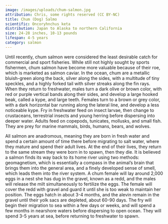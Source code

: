 ```yaml
---
image: /images/uploads/chum-salmon.jpg
attribution: Chris, some rights reserved (CC BY-NC)
title: Chum (Dog) Salmo
scientific: Oncoryhnchus keta
distribution: Japan to Alaska to northern California
size: 24-28 inches, 10-13 pounds
lifespan: 4-5 years
category: salmon
---
```


Until recently, chum salmon were considered the least desirable catch for commercial and sport fisheries. While still not highly sought by sports fishermen, chum salmon have become more valuable because of their roe, which is marketed as salmon caviar. In the ocean, chum are a metallic bluish-green along the back, silver along the sides, with a multitude of tiny speckles, and a highly forked tail with silver streaks along the fin rays. When they return to freshwater, males turn a dark olive or brown color, with red or purple vertical bands along their sides, and develop a large hooked beak, called a kype, and large teeth. Females turn to a brown or grey color, with a dark horizontal bar running along the lateral line, and develop a less noticeable kype. Fry in freshwater feed on insect larvae, then change to crustaceans, terrestrial insects and young herring before dispersing into deeper water. Adults feed on copepods, tunicates, mollusks, and small fish. They are prey for marine mammals, birds, humans, bears, and wolves.

All salmon are anadromous, meaning they are born in fresh water and spend a certain amount of time there before migrating to salt water, where they mature and spend their adult lives. At the end of their lives, they return to the same stream they were born in to spawn, then they die. It is believed a salmon finds its way back to its home river using two methods: geomagnetism, which is essentially a compass in the animal’s brain that brings them into the general area, and a finely developed sense of smell, which leads them into the river system. A chum female will lay around 2,000 eggs in a nest she has dug in the gravel, known as a redd, and the males will release the milt simultaneously to fertilize the eggs. The female will cover the redd with gravel and guard it until she is too weak to maintain her position. The eggs hatch in about 3-4 months, and the alevin remain in the gravel until their yolk sacs are depleted, about 60-90 days. The fry will begin their migration to sea within a few days or weeks, and will spend a few months in nearshore waters before dispersing to open ocean. They will spend 3-5 years at sea, before returning to freshwater to spawn.
